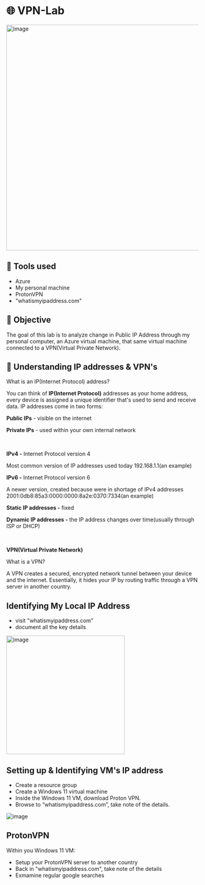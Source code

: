 # 🌐 VPN-Lab
<img width="590" alt="image" src="https://github.com/user-attachments/assets/a10adeeb-c38a-4807-b305-3c9595255aef" />

## 🧰 Tools used 
- Azure
- My personal machine
- ProtonVPN
- "whatismyipaddress.com"

## 🧠 Objective
The goal of this lab is to analyze change in Public IP Address through my personal computer, an Azure virtual machine, that same virtual machine connected to a VPN(Virtual Private Network). 

## 📍 Understanding IP addresses & VPN's

What is an IP(Internet Protocol) address? 

You can think of **IP(Internet Protocol)** addresses as your home address, every device is assigned a unique identifier that's used to send and receive data. IP addresses come in two forms:

**Public IPs** - visible on the internet

**Private IPs** - used within your own internal network

<br>

**IPv4 -** Internet Protocol version 4 

Most common version of IP addresses used today
192.168.1.1(an example)

**IPv6 -** Internet Protocol version 6

A newer version, created because were in shortage of IPv4 addresses
2001:0db8:85a3:0000:0000:8a2e:0370:7334(an example)

**Static IP addresses -** fixed

**Dynamic IP addresses -** the IP address changes over time(usually through ISP or DHCP)

<br>

**VPN(Virtual Private Network)**

What is a VPN? 

A VPN creates a secured, encrypted network tunnel between your device and the internet. Essentially, it hides your IP by routing traffic through a VPN server in another country. 

## Identifying My Local IP Address

- visit "whatismyipaddress.com"
- document all the key details

<img width="310" alt="image" src="https://github.com/user-attachments/assets/d35fe868-f47e-4b6e-8eac-5d3710e1c5eb" />

## Setting up & Identifying VM's IP address
- Create a resource group
- Create a Windows 11 virtual machine
- Inside the Windows 11 VM, download Proton VPN.
- Browse to “whatismyipaddress.com”, take note of the details.

![image](https://github.com/user-attachments/assets/915d6588-f9c7-4eb0-a1b6-35c60c9d2980)

## ProtonVPN

Within you Windows 11 VM:

- Setup your ProtonVPN server to another country
- Back in "whatismyipaddress.com", take note of the details
- Exmamine regular google searches



  



























